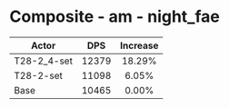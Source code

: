 # Composite - am - night_fae
| Actor | DPS | Increase |
|---|:---:|:---:|
|T28-2_4-set|12379|18.29%|
|T28-2-set|11098|6.05%|
|Base|10465|0.00%|
